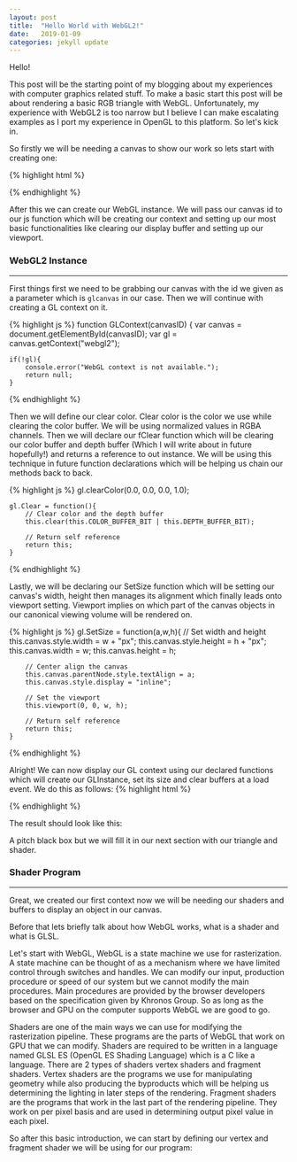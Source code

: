 ```yaml
---
layout: post
title:  "Hello World with WebGL2!"
date:   2019-01-09
categories: jekyll update
---
```

<script src="{{ "/assets/js/gl.js" }}"></script>
<script src="{{ "/assets/js/shader.js" }}"></script>

Hello!

This post will be the starting point of my blogging about my experiences with computer graphics related stuff. To make a basic start this post will be about rendering a basic RGB triangle with WebGL. Unfortunately, my experience with WebGL2 is too narrow but I believe I can make escalating examples as I port my experience in OpenGL to this platform. So let's kick in.

So firstly we will be needing a canvas to show our work so lets start with creating one:

{% highlight html %}
<div style="text-align:center;">
    <canvas id="glcanvas"></canvas>
</div>
{% endhighlight %}

After this we can create our WebGL instance. We will pass our canvas id to our js function which will be creating our context and setting up our most basic functionalities like clearing our display buffer and setting up our viewport.

### WebGL2 Instance
_______________________________

First things first we need to be grabbing our canvas with the id we given as a parameter which is `glcanvas` in our case. Then we will continue with creating a GL context on it.

{% highlight js %}
function GLContext(canvasID) {
    var canvas = document.getElementById(canvasID);
    var gl = canvas.getContext("webgl2");

    if(!gl){ 
        console.error("WebGL context is not available."); 
        return null;
    }
{% endhighlight %}

Then we will define our clear color. Clear color is the color we use while clearing the color buffer. We will be using normalized values in RGBA channels. Then we will declare our fClear function which will be clearing our color buffer and depth buffer (Which I will write about in future hopefully!) and returns a reference to out instance. We will be using this technique in future function declarations which will be helping us chain our methods back to back.

{% highlight js %}
    gl.clearColor(0.0, 0.0, 0.0, 1.0);

    gl.Clear = function(){ 
        // Clear color and the depth buffer
        this.clear(this.COLOR_BUFFER_BIT | this.DEPTH_BUFFER_BIT); 

        // Return self reference
        return this;
    }
{% endhighlight %}

Lastly, we will be declaring our SetSize function which will be setting our canvas's width, height then manages its alignment which finally leads onto viewport setting. Viewport implies on which part of the canvas objects in our canonical viewing volume will be rendered on.

{% highlight js %}
    gl.SetSize = function(a,w,h){
        // Set width and height
        this.canvas.style.width = w + "px";
        this.canvas.style.height = h + "px";
        this.canvas.width = w;
        this.canvas.height = h;
        
        // Center align the canvas
        this.canvas.parentNode.style.textAlign = a;
        this.canvas.style.display = "inline";

        // Set the viewport
        this.viewport(0, 0, w, h);

        // Return self reference
        return this;
    }
{% endhighlight %}

Alright! We can now display our GL context using our declared functions which will create our GLInstance, set its size and clear buffers at a load event. We do this as follows:
{% highlight html %}
<script src="{{ "gl.js" }}"></script>
<script>
    var gl;

    window.addEventListener("load",function(){
        gl = GLContext("glcanvas").SetSize("center",500,500).Clear();
    });
</script> 
{% endhighlight %}

The result should look like this:

<script>
    var gl;

    window.addEventListener("load",function(){
        gl = GLContext("glcanvas1").SetSize("center",500,500).Clear();
    });
</script>
<div>
    <canvas id="glcanvas1"></canvas>
</div>

A pitch black box but we will fill it in our next section with our triangle and shader.

### Shader Program
_______________________________
Great, we created our first context now we will be needing our shaders and buffers to display an object in our canvas.

Before that lets briefly talk about how WebGL works, what is a shader and what is GLSL. 

Let's start with WebGL, WebGL is a state machine we use for rasterization. A state machine can be thought of as a mechanism where we have limited control through switches and handles. We can modify our input, production procedure or speed of our system but we cannot modify the main procedures. Main procedures are provided by the browser developers based on the specification given by Khronos Group. So as long as the browser and GPU on the computer supports WebGL we are good to go.

Shaders are one of the main ways we can use for modifying the rasterization pipeline. These programs are the parts of WebGL that work on GPU that we can modify. Shaders are required to be written in a language named GLSL ES (OpenGL ES Shading Language) which is a C like a language. There are 2 types of shaders vertex shaders and fragment shaders. Vertex shaders are the programs we use for manipulating geometry while also producing the byproducts which will be helping us determining the lighting in later steps of the rendering. Fragment shaders are the programs that work in the last part of the rendering pipeline. They work on per pixel basis and are used in determining output pixel value in each pixel.

So after this basic introduction, we can start by defining our vertex and fragment shader we will be using for our program:

<script>
    var gl;

    var vertexShaderSource = `#version 300 es
    in vec3 aPosition;
    in vec3 aColor;

    out vec3 vColor;

    void main(void){
        gl_Position = vec4(aPosition,1.0);
        vColor = aColor;
    }`;

    var fragmentShaderSource = `#version 300 es
    precision mediump float;
    out vec4 fragColor;
    in vec3 vColor;

    void main(void) {
        fragColor = vec4(vColor, 1.0);
    }`;
    
    window.addEventListener("load", function () {
        gl = GLContext("glcanvas2").SetSize("center", 500, 500).Clear();
        
        var vertexShader = Shader(gl,vertexShaderSource,gl.VERTEX_SHADER);
        var fragmentShader = Shader(gl,fragmentShaderSource,gl.FRAGMENT_SHADER);
        var shaderProgram = ShaderProgram(gl, vertexShader, fragmentShader);
        var aPositionLocation = gl.getAttribLocation(shaderProgram,"aPosition");
        var aColorLocation = gl.getAttribLocation(shaderProgram,"aColor");

        var aryVerts = new Float32Array([
             0.0,  0.6,
            -0.5, -0.4,
             0.5, -0.4,
        ]);

        var colorVerts = new Float32Array([
            1.0, 0.0, 0.0,
            0.0, 1.0, 0.0,
            0.0, 0.0, 1.0
        ]);

        var aPositionBuffer = gl.createBuffer();
        gl.bindBuffer(gl.ARRAY_BUFFER, aPositionBuffer);
        gl.bufferData(gl.ARRAY_BUFFER, aryVerts, gl.STATIC_DRAW);

        var aColorBuffer = gl.createBuffer();
        gl.bindBuffer(gl.ARRAY_BUFFER, aColorBuffer);
        gl.bufferData(gl.ARRAY_BUFFER, colorVerts, gl.STATIC_DRAW);

        gl.useProgram(shaderProgram);
        
        gl.bindBuffer(gl.ARRAY_BUFFER, aPositionBuffer);
        gl.enableVertexAttribArray(aPositionLocation);
        gl.vertexAttribPointer(aPositionLocation,2,gl.FLOAT,false,0,0);

        gl.viewport(0,0,250,250);
        
        gl.bindBuffer(gl.ARRAY_BUFFER, aColorBuffer);
        gl.enableVertexAttribArray(aColorLocation);
        gl.vertexAttribPointer(aColorLocation,3,gl.FLOAT,false,0,0);
        
        gl.bindBuffer(gl.ARRAY_BUFFER,null);
        gl.drawArrays(gl.TRIANGLES, 0, 3); //Draw the points
    });
</script>
<div>
    <canvas id="glcanvas2"></canvas>
</div>


[jekyll-docs]: https://jekyllrb.com/docs/home
[jekyll-gh]:   https://github.com/jekyll/jekyll
[jekyll-talk]: https://talk.jekyllrb.com/
